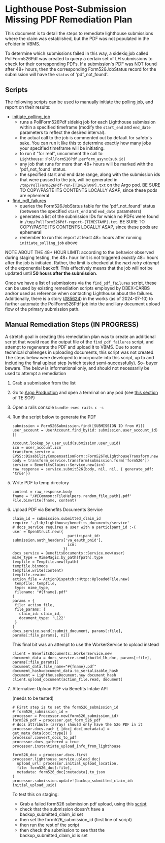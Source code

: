 # Lighthouse Post-Submission Missing PDF Remediation Plan

This document is to detail the steps to remediate lighthouse submissions where the claim was established, but the PDF was not populated in the eFolder in VBMS. 

To determine which submissions failed in this way, a sidekiq job called PollForm526Pdf was created to query a certain set of LH submissions to check for their corresponding PDFs. If a submission's PDF was NOT found after 48+ hours, then the corresponding Form526JobStatus record for the submission will have the `status` of 'pdf_not_found'.

## Scripts

The following scripts can be used to manually initiate the polling job, and report on their results:

- [initiate_polling_job](https://github.com/department-of-veterans-affairs/va.gov-team-sensitive/blob/master/teams/benefits/scripts/526/batch_remediation/lighthouse_submission/initiate_polling_job.rb)
   - runs a PollForm526Pdf sidekiq job for each Lighthouse submission within a specified timeframe (modify the `start_end` and `end_date` parameters to reflect the desired interval).
   - the actual call to the job is commented out by default for safety's sake. You can run it like this to determine exactly how many jobs your specified timeframe will be initiating.
   - to run it "for real", uncomment the call to `Lighthouse::PollForm526Pdf.perform_async(sub.id)`
   - any job that runs for more than 48+ hours will be marked with the 'pdf_not_found' status.
   - the specified start and end date range, along with the submission ids that were passed to the job, will be generated in `/tmp/PollForm526Pdf-run-[TIMESTAMP].txt` on the Argo pod. BE SURE TO COPY/PASTE ITS CONTENTS LOCALLY ASAP, since these pods are ephemeral
- [find_pdf_failures](https://github.com/department-of-veterans-affairs/va.gov-team-sensitive/blob/master/teams/benefits/scripts/526/batch_remediation/lighthouse_submission/find_pdf_failures.rb)
   - queries the Form526JobStatus table for the 'pdf_not_found' status (between the specified `start_end` and `end_date` parameters)
   - generates a list of the submission IDs for which no PDFs were found in `/tmp/PollForm526Pdf-report-[TIMESTAMP].txt`. BE SURE TO COPY/PASTE ITS CONTENTS LOCALLY ASAP, since these pods are ephemeral
   - remember to run this report at least 48+ hours after running `initiate_polling_job` above

NOTE ABOUT THE 48+ HOUR LIMIT: according to the behavior observed during staging testing, the 48+ hour limit is not triggered _exactly_ 48+ hours after the job is initiated. Rather, the limit is checked at the _next retry attempt_ of the exponential backoff. This effectively means that the job will not be updated until **50 hours after the submission**.

Once we have a list of submissions via the `find_pdf_failures` script, these can be used by existing remediation scripts employed by DBEX-CARBS and/or used as reference when contacting Lighthouse about the failures. Additionally, there is a story ([#85624](https://app.zenhub.com/workspaces/disability-experience-63dbdb0a401c4400119d3a44/issues/gh/department-of-veterans-affairs/va.gov-team/85624)) in the works (as of 2024-07-10) to further automate the PollForm526Pdf job into the ancillary document upload flow of the primary submission path.

## Manual Remediation Steps (IN PROGRESS)

A stretch goal in creating this remediation plan was to create an additional script that would read the output file of the `find_pdf_failures` script, and attempt to regenerate the PDF and upload it to VBMS. Due to some technical challenges in uploading documents, this script was not created. The steps below were developed to incorporate into this script, up to and including the final upload step (which tested semi-successfully). So- buyer beware. The below is informational only, and should not necessarily be used to attempt a remediation

1. Grab a submission from the list
2. Go to [Argo Production](https://argocd.vfs.va.gov/applications/vets-api-prod) and open a terminal on any pod (see [this section]([https://argocd.vfs.va.gov/applications/vets-api-prod?](https://github.com/department-of-veterans-affairs/va.gov-team-sensitive/blob/master/teams/benefits/scripts/526/TREX/DEBUG/SOP-Toxic-Exposure-Lighthouse-Form526-Submission-Troubleshooting.md#1-how-to-check-a-form526submission-record)) of TE SOP)
3. Open a rails console
   `bundle exec rails c -s`
4. Run the script below to generate the PDF
   ```
   submission = Form526Submission.find([SUBMISSION ID from #1])
   user_account = UserAccount.find_by(id: submission.user_account_id) ||
                         Account.lookup_by_user_uuid(submission.user_uuid)
   icn = user_account.icn
   transform_service = EVSS::DisabilityCompensationForm::Form526ToLighthouseTransform.new
   body = transform_service.transform(submission.form['form526'])
   service = BenefitsClaims::Service.new(icn)
   raw_response = service.submit526(body, nil, nil, { generate_pdf: 'true'})
   ```
5. Write PDF to temp directory
   ```
   content = raw_response.body
   fname = "/#{Common::FileHelpers.random_file_path}.pdf"
   File.binwrite(fname, content)
   ```
5. Upload PDF via Benefits Documents Service
   ```
   claim_id = submission.submitted_claim_id
   require './lib/lighthouse/benefits_documents/service'
   # docs_service requires a user with a participant_id :-(
   user = OpenStruct.new({
                            participant_id: submission.auth_headers['va_eauth_pnid'],
                            icn:
                          })
   docs_service = BenefitsDocuments::Service.new(user)
   mime_type = MimeMagic.by_path(fpath).type
   tempfile = Tempfile.new(fpath)
   tempfile.binmode
   tempfile.write(content)
   tempfile.rewind
   action_file = ActionDispatch::Http::UploadedFile.new(
    tempfile: tempfile,
    type: mime_type,
    filename: "#{fname}.pdf"
   )
   params = {
    file: action_file,
    file_params: {
      claim_id: claim_id,
      document_type: 'L122'
    }
   }
   docs_service.send(:submit_document, params[:file], params[:file_params], nil)
   ```
   This final bit was an attempt to use the WorkerService to upload instead
   ```
   client = BenefitsDocuments::WorkerService.new
   document_data = docs_service.send(:build_lh_doc, params[:file], params[:file_params])
   document_data.file_name="#{fname}.pdf"
   document_hash=document_data.to_serializable_hash
   document = LighthouseDocument.new document_hash
   client.upload_document(action_file.read, document)
   ```
6. Alternative: Upload PDF via Benefits Intake API

   (needs to be tested)
   ```
   # First step is to set the form526_submission_id
   # form526_submission_id =
   processor = Processor.new(form526_submission_id)
   form526_pdf = processor.get_form_526_pdf
   # docs attribute (array) should only have the 526 PDF in it
   processor.docs.each { |doc| doc[:metadata] = get_meta_data(doc[:type]) }
   processor.convert_docs_to_pdf
   processor.docs_gathered = true
   processor.instantiate_upload_info_from_lighthouse
   
   form526_doc = processor.docs.first
   processor.lighthouse_service.upload_doc(
     upload_url: processor.initial_upload_location,
     file: form526_doc[:file],
     metadata: form526_doc[:metadata].to_json
   )
   processor.submission.update!(backup_submitted_claim_id: initial_upload_uuid)
   ```
   To test this on staging:
   * Grab a failed form526 submission pdf upload, using this [script](https://github.com/department-of-veterans-affairs/va.gov-team-sensitive/blob/master/teams/benefits/scripts/526/batch_remediation/lighthouse_submission/find_pdf_failures.rb)
   * check that the submission doesn't have a backup_submitted_claim_id set
   * then set the form526_submission_id (first line of script)
   * then run the rest of the script
   * then check the submission to see that the backup_submitted_claim_id is set 
